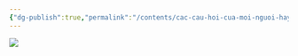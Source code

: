 ```yaml
---
{"dg-publish":true,"permalink":"/contents/cac-cau-hoi-cua-moi-nguoi-hay-hoi-khi-moi-bat-dau-voi-obsidian/","noteIcon":"1"}
---
```


![](https://i.imgur.com/G7mnOWx.png)
